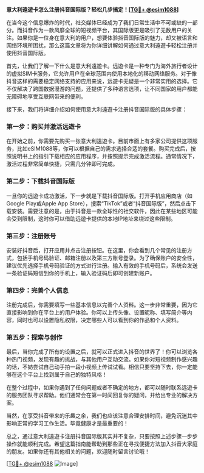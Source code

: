 **意大利遠遊卡怎么注册抖音国际版？轻松几步搞定！[[TG💪+ @esim1088](https://t.me/s/esim1088)]**

在当今这个信息爆炸的时代，社交媒体已经成为了我们日常生活中不可或缺的一部分。而抖音作为一款风靡全球的短视频平台，其国际版更是吸引了无数用户的关注。如果你是一位身在意大利的用户，想要体验抖音国际版的魅力，却又被语言和网络环境所困扰，那么这篇文章将为你详细讲解如何通过意大利遠遊卡轻松注册并使用抖音国际版。

首先，让我们了解一下什么是意大利遠遊卡。远遊卡是一种专门为海外旅行者设计的虚拟SIM卡服务，它允许用户在全球范围内使用本地化的移动网络服务。对于像抖音这样的需要稳定网络支持的应用来说，远遊卡无疑是一个非常实用的选择。它不仅解决了跨国数据漫游的问题，还提供了多种语言选项，让不同国家的用户都能无障碍地享受互联网带来的便利。

接下来，我们将详细介绍如何使用意大利遠遊卡注册抖音国际版的具体步骤：

### 第一步：购买并激活远遊卡

在开始之前，你需要先购买一张意大利遠遊卡。目前市面上有多家公司提供这项服务，比如eSIM1088等，你可以根据自己的需求选择合适的套餐。购买完成后，按照说明书上的指引下载相应的应用程序，并按照提示完成激活流程。通常情况下，激活过程非常简单快捷，只需几分钟即可完成。

### 第二步：下载抖音国际版

一旦你的远遊卡成功激活，下一步就是下载抖音国际版。打开手机应用商店（如Google Play或Apple App Store），搜索“TikTok”或者“抖音国际版”，然后点击下载安装。需要注意的是，由于抖音是一款全球性的社交软件，因此在某些地区可能会受到限制，这时你可以借助远遊卡提供的本地IP地址来绕过这些限制。

### 第三步：注册账号

安装好抖音后，打开应用并点击注册按钮。在这里，你会看到几个常见的注册方式，包括手机号码验证、邮箱注册以及第三方账号登录。为了确保账户的安全性，建议优先选择手机号码验证的方式进行注册。输入有效的手机号码后，系统会发送一条验证码短信到你的手机上，输入验证码后即可创建新账户。

### 第四步：完善个人信息

注册完成后，你需要填写一些基本信息以完善个人资料。这一步非常重要，因为它直接影响到你在平台上的用户体验。你可以上传头像、设置昵称、填写简介等内容，同时也可以设置隐私权限，决定哪些人可以看到你的作品和个人资料。

### 第五步：探索与创作

最后，当你完成了所有的设置之后，就可以正式进入抖音的世界了！你可以浏览各种热门视频，发现有趣的挑战，与其他用户互动交流。如果你对短视频制作感兴趣的话，不妨尝试自己动手拍一段小视频上传试试看。相信只要坚持下去，你一定能够在这个平台上找到属于自己的独特风格！

在整个过程中，如果你遇到了任何问题或者不确定的地方，都可以随时联系远遊卡的服务团队寻求帮助。他们通常会在第一时间回复你的疑问，并给出专业的解决方案。

当然，在享受抖音带来的乐趣之余，我们也应该注意合理安排时间，避免沉迷其中影响正常的学习工作生活。毕竟健康才是最重要的！

总之，通过意大利遠遊卡注册抖音国际版其实并不复杂，只要按照上述步骤一步步操作就能顺利完成。希望这篇指南能帮助到那些正在寻找便捷方法加入抖音大家庭的朋友。如果你还有其他相关的问题，欢迎随时留言讨论哦！

[[TG💪+ @esim1088](https://t.me/s/esim1088) ![Image](https://i.postimg.cc/4NQfJmqS/Snipaste-2025-05-13-00-14-12.png)]